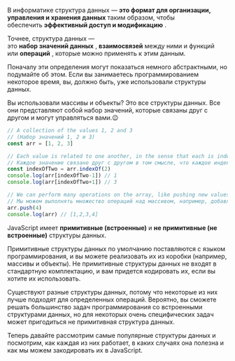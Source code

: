 В информатике структура данных — **это формат для организации, управления и хранения данных** таким образом, чтобы обеспечить **эффективный доступ и модификацию** .

Точнее, структура данных — это **набор значений данных** , **взаимосвязей** между ними и функций или **операций** , которые можно применять к этим данным.

Поначалу эти определения могут показаться немного абстрактными, но подумайте об этом. Если вы занимаетесь программированием некоторое время, вы, должно быть, уже использовали структуры данных.

Вы использовали массивы и объекты? Это все структуры данных. Все они представляют собой набор значений, которые связаны друг с другом и могут управляться вами.😉

```JavaScript
// A collection of the values 1, 2 and 3
// (Набор значений 1, 2 и 3)
const arr = [1, 2, 3]

// Each value is related to one another, in the sense that each is indexed in a position of the array
// Каждое значение связано друг с другом в том смысле, что каждое индексируется в позиции массива
const indexOfTwo = arr.indexOf(2)
console.log(arr[indexOfTwo-1]) // 1
console.log(arr[indexOfTwo+1]) // 3

// We can perform many operations on the array, like pushing new values into it
// Мы можем выполнять множество операций над массивом, например, добавлять в него новые значения
arr.push(4)
console.log(arr) // [1,2,3,4]
```

JavaScript имеет **примитивные (встроенные)** и **не примитивные (не встроенные)** структуры данных.

Примитивные структуры данных по умолчанию поставляются с языком программирования, и вы можете реализовать их из коробки (например, массивы и объекты). Не примитивные структуры данных не входят в стандартную комплектацию, и вам придется кодировать их, если вы хотите их использовать.

Существуют разные структуры данных, потому что некоторые из них лучше подходят для определенных операций. Вероятно, вы сможете решать большинство задач программирования со встроенными структурами данных, но для некоторых очень специфических задач может пригодиться не примитивная структура данных.

Теперь давайте рассмотрим самые популярные структуры данных и посмотрим, как каждая из них работает, в каких случаях она полезна и как мы можем закодировать их в JavaScript.
